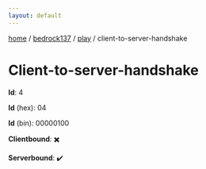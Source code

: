 ```yaml
---
layout: default
---
```


[home](/)  /  [bedrock137](/protocol/bedrock137)  /  [play](/protocol/bedrock137/play)  /  client-to-server-handshake

# Client-to-server-handshake

**Id**: 4

**Id** (hex): 04

**Id** (bin): 00000100

**Clientbound**: ✖️

**Serverbound**: ✔️

